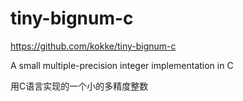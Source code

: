 # tiny-bignum-c

https://github.com/kokke/tiny-bignum-c

A small multiple-precision integer implementation in C

用C语言实现的一个小的多精度整数
